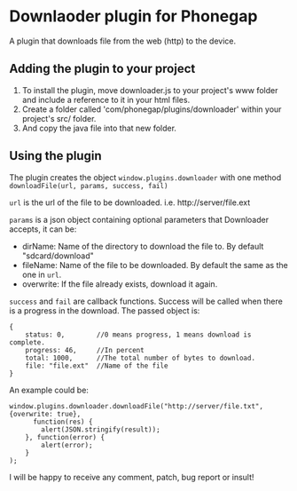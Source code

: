 # Downlaoder plugin for Phonegap #

A plugin that downloads file from the web (http) to the device.

## Adding the plugin to your project ##

1. To install the plugin, move downloader.js to your project's www folder and include a reference to it in your html files. 
2. Create a folder called 'com/phonegap/plugins/downloader' within your project's src/ folder.
3. And copy the java file into that new folder.

## Using the plugin ##

The plugin creates the object `window.plugins.downloader` with one method `downloadFile(url, params, success, fail)`

`url` is the url of the file to be downloaded. i.e. http://server/file.ext

`params` is a json object containing optional parameters that Downloader accepts, it can be:

* dirName: Name of the directory to download the file to. By default "sdcard/download"
* fileName: Name of the file to be downloaded. By default the same as the one in `url`.
* overwrite: If the file already exists, download it again.
 
`success` and `fail` are callback functions. Success will be called when there is a progress in the download. The passed object is:

    {
        status: 0,        //0 means progress, 1 means download is complete.
        progress: 46,     //In percent
        total: 1000,      //The total number of bytes to download.
        file: "file.ext"  //Name of the file
    }

An example could be:

    window.plugins.downloader.downloadFile("http://server/file.txt", {overwrite: true}, 
	      function(res) {
            alert(JSON.stringify(result));
        }, function(error) {
		    alert(error);
	    }
	);
	
I will be happy to receive any comment, patch,  bug report or insult!

